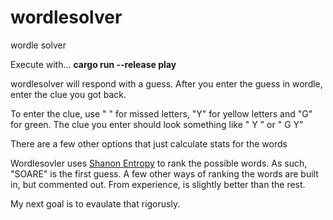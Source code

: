 # wordlesolver
wordle solver

Execute with...
  **cargo run --release play**
  
wordlesolver will respond with a guess. After you enter the guess in wordle, enter the clue you got back.

To enter the clue, use " " for missed letters, "Y" for yellow letters and "G" for green. The clue you enter should look
something like "  Y  " or " G  Y"


There are a few other options that just calculate stats for the words

Wordlesovler uses [Shanon Entropy](https://en.wikipedia.org/wiki/Entropy_(information_theory)) to rank the possible words. As such, "SOARE" is the first guess. A few other ways of ranking the words are built in, but commented out. From experience, is slightly better than the rest.

My next goal is to evaulate that rigorusly.

